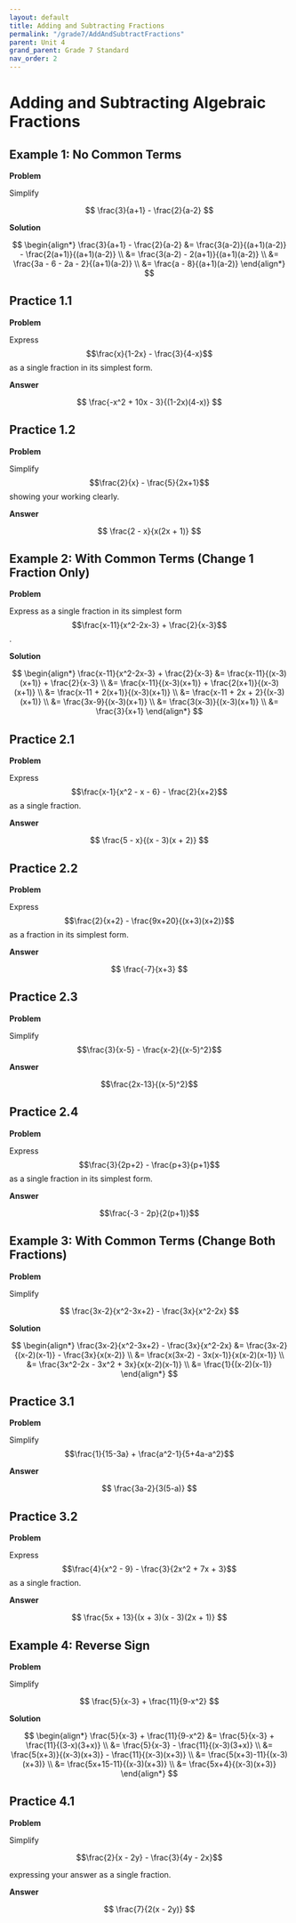 ```yaml
---
layout: default
title: Adding and Subtracting Fractions
permalink: "/grade7/AddAndSubtractFractions"
parent: Unit 4
grand_parent: Grade 7 Standard
nav_order: 2
---
```

# Adding and Subtracting Algebraic Fractions

## Example 1: No Common Terms

**Problem**

Simplify 

$$ 
\frac{3}{a+1} - \frac{2}{a-2} 
$$

**Solution**

$$
\begin{align*}
\frac{3}{a+1} - \frac{2}{a-2} &= \frac{3(a-2)}{(a+1)(a-2)} - \frac{2(a+1)}{(a+1)(a-2)} \\
&= \frac{3(a-2) - 2(a+1)}{(a+1)(a-2)} \\
&= \frac{3a - 6 - 2a - 2}{(a+1)(a-2)} \\
&= \frac{a - 8}{(a+1)(a-2)}
\end{align*}
$$

 ## Practice 1.1
 
 **Problem**
 
 Express $$\frac{x}{1-2x} - \frac{3}{4-x}$$ as a single fraction in its simplest form.

 **Answer**
 
 $$ \frac{-x^2 + 10x - 3}{(1-2x)(4-x)} $$

## Practice 1.2

**Problem**

Simplify $$\frac{2}{x} - \frac{5}{2x+1}$$ showing your working clearly.

**Answer**

$$ \frac{2 - x}{x(2x + 1)} $$

## Example 2: With Common Terms (Change 1 Fraction Only)

**Problem**

Express as a single fraction in its simplest form $$\frac{x-11}{x^2-2x-3} + \frac{2}{x-3}$$.

**Solution**

$$
\begin{align*}
\frac{x-11}{x^2-2x-3} + \frac{2}{x-3} &= \frac{x-11}{(x-3)(x+1)} + \frac{2}{x-3} \\
&= \frac{x-11}{(x-3)(x+1)} + \frac{2(x+1)}{(x-3)(x+1)} \\
&= \frac{x-11 + 2(x+1)}{(x-3)(x+1)} \\
&= \frac{x-11 + 2x + 2}{(x-3)(x+1)} \\
&= \frac{3x-9}{(x-3)(x+1)} \\
&= \frac{3(x-3)}{(x-3)(x+1)} \\
&= \frac{3}{x+1}
\end{align*}
$$

## Practice 2.1

**Problem**

Express $$\frac{x-1}{x^2 - x - 6} - \frac{2}{x+2}$$ as a single fraction.

**Answer**

$$ \frac{5 - x}{(x - 3)(x + 2)} $$

## Practice 2.2

**Problem**

Express $$\frac{2}{x+2} - \frac{9x+20}{(x+3)(x+2)}$$ as a fraction in its simplest form.

**Answer**

$$ \frac{-7}{x+3} $$

## Practice 2.3

**Problem**

Simplify $$\frac{3}{x-5} - \frac{x-2}{(x-5)^2}$$

**Answer**

$$\frac{2x-13}{(x-5)^2}$$

## Practice 2.4

**Problem**

Express $$\frac{3}{2p+2} - \frac{p+3}{p+1}$$ as a single fraction in its simplest form.

**Answer**

$$\frac{-3 - 2p}{2(p+1)}$$

## Example 3: With Common Terms (Change Both Fractions)

**Problem**

Simplify

$$ \frac{3x-2}{x^2-3x+2} - \frac{3x}{x^2-2x} $$

**Solution**

$$
\begin{align*}
\frac{3x-2}{x^2-3x+2} - \frac{3x}{x^2-2x} &= \frac{3x-2}{(x-2)(x-1)} - \frac{3x}{x(x-2)} \\
&= \frac{x(3x-2) - 3x(x-1)}{x(x-2)(x-1)} \\
&= \frac{3x^2-2x - 3x^2 + 3x}{x(x-2)(x-1)} \\
&= \frac{1}{(x-2)(x-1)}
\end{align*}
$$

## Practice 3.1

**Problem**

Simplify $$\frac{1}{15-3a} + \frac{a^2-1}{5+4a-a^2}$$

**Answer**

$$
\frac{3a-2}{3(5-a)}
$$

## Practice 3.2

**Problem**

Express $$\frac{4}{x^2 - 9} - \frac{3}{2x^2 + 7x + 3}$$ as a single fraction.

**Answer**

$$
\frac{5x + 13}{(x + 3)(x - 3)(2x + 1)}
$$

## Example 4: Reverse Sign

**Problem**

Simplify

$$
\frac{5}{x-3} + \frac{11}{9-x^2}
$$

**Solution**

$$
\begin{align*}
\frac{5}{x-3} + \frac{11}{9-x^2} &= \frac{5}{x-3} + \frac{11}{(3-x)(3+x)} \\
&= \frac{5}{x-3} - \frac{11}{(x-3)(3+x)} \\
&= \frac{5(x+3)}{(x-3)(x+3)} - \frac{11}{(x-3)(x+3)} \\
&= \frac{5(x+3)-11}{(x-3)(x+3)} \\
&= \frac{5x+15-11}{(x-3)(x+3)} \\
&= \frac{5x+4}{(x-3)(x+3)}
\end{align*}
$$

## Practice 4.1

**Problem**

Simplify 

$$\frac{2}{x - 2y} - \frac{3}{4y - 2x}$$

expressing your answer as a single fraction.

**Answer**

$$
\frac{7}{2(x - 2y)}
$$

<!--stackedit_data:
eyJoaXN0b3J5IjpbLTE4MDM5NTkwNDEsLTEwMzk5Mjc1NjcsMT
I3OTE1MjAwN119
-->
